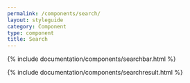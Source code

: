 ```yaml
---
permalink: /components/search/
layout: styleguide
category: Component
type: component
title: Search
---
```


{% include documentation/components/searchbar.html %}

{% include documentation/components/searchresult.html %}
